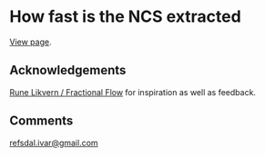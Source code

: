 How fast is the NCS extracted
=============================

[View page](http://ivarref.github.io/ncs-month-percentage-produced/).

Acknowledgements
----------------

[Rune Likvern / Fractional Flow](http://fractionalflow.com/) for inspiration as well as feedback.

Comments
--------
refsdal.ivar@gmail.com

